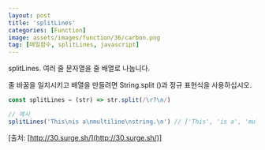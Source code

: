 ```yaml
---
layout: post
title: 'splitLines'
categories: [Function]
image: assets/images/function/36/carbon.png
tag: [매일함수, splitLines, javascript]
---
```


splitLines. 여러 줄 문자열을 줄 배열로 나눕니다.

줄 바꿈을 일치시키고 배열을 만들려면 String.split ()과 정규 표현식을 사용하십시오.

```javascript
const splitLines = (str) => str.split(/\r?\n/)

// 예시
splitLines('This\nis a\nmultiline\nstring.\n') // ['This', 'is a', 'multiline', 'string.' , '']
```

[출처: [http://30.surge.sh/](http://30.surge.sh/)]
